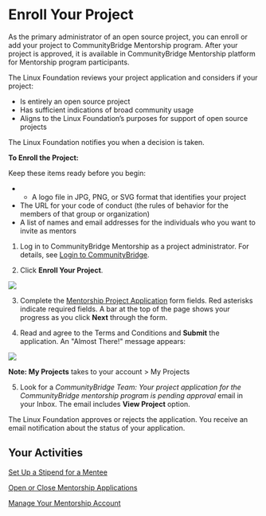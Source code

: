 # Enroll Your Project

As the primary administrator of an open source project, you can enroll or add your project to CommunityBridge Mentorship program. After your project is approved, it is available in CommunityBridge Mentorship platform for Mentorship program participants.

The Linux Foundation reviews your project application and considers if your project:

* Is entirely an open source project
* Has sufficient indications of broad community usage
* Aligns to the Linux Foundation’s purposes for support of open source projects

The Linux Foundation notifies you when a decision is taken.

**To Enroll the Project:**

Keep these items ready before you begin:

* *  A logo file in JPG, PNG, or SVG format that identifies your project
* The URL for your code of conduct \(the rules of behavior for the members of that group or organization\)
* A list of names and email addresses for the individuals who you want to invite as mentors

1. Log in to CommunityBridge Mentorship as a project administrator. For details, see [Login to CommunityBridge](../../communitybridge-account/login-to-communitybridge.md).

2. Click **Enroll Your Project**.

![](https://gblobscdn.gitbook.com/assets%2F-M2DCN9UgoRgMEkgnLyP%2F-M2carn2dyNcNitDl8g2%2F-M2cc9jypMUVwPZmYAR7%2Fenroll%20your%20project%20screen.png?alt=media&token=f969482e-8b12-4e25-960b-2a21844f7e73)

3. Complete the [Mentorship Project Application](https://docs.linuxfoundation.org/docs/communitybridge-mentorship/administrators/enroll-your-project/mentorship-project-application) form fields. Red asterisks indicate required fields. A bar at the top of the page shows your progress as you click **Next** through the form.

4. Read and agree to the Terms and Conditions and **Submit** the application. An "Almost There!" message appears:

![](https://gblobscdn.gitbook.com/assets%2Flinux-foundation-documentation%2F-M2NjwWHAjKIXQt5_BQs%2F-M2No4rtJRA8tefcJNcI%2F7418710.png?generation=1584185530467004&alt=media)

 **Note: My Projects** takes to your account &gt; My Projects

5. Look for a _CommunityBridge Team: Your project application for the CommunityBridge mentorship program is pending approval_ email in your Inbox. The email includes **View Project** option.

The Linux Foundation approves or rejects the application. You receive an email notification about the status of your application.

## Your Activities <a id="EnrollYourProject-YourActivities"></a>

​[Set Up a Stipend for a Mentee](https://docs.linuxfoundation.org/docs/communitybridge-funding/mentorship-program/set-up-a-stipend-for-a-mentee)​

​[Open or Close Mentorship Applications](https://docs.linuxfoundation.org/docs/communitybridge-mentorship/administrators/open-or-close-mentorship-applications)​

​[Manage Your Mentorship Account](https://docs.linuxfoundation.org/docs/communitybridge-mentorship/administrators/manage-your-mentorship-account)​

